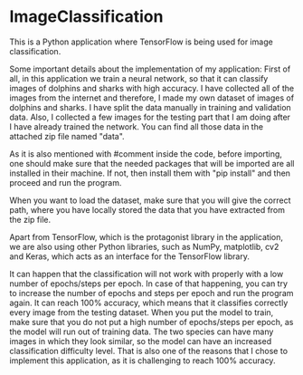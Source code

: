 # ImageClassification

This is a Python application where TensorFlow is being used for image classification. 

Some important details about the implementation of my application:
First of all, in this application we train a neural network, so that it can classify images of dolphins and sharks with high accuracy. I have collected all of the images from the internet and therefore, I made my own dataset of images of dolphins and sharks. I have split the data manually in training and validation data. Also, I collected a few images for the testing part that I am doing after I have already trained the network. You can find all those data in the attached zip file named "data".

As it is also mentioned with #comment inside the code, before importing, one should make sure that the needed packages that will be imported are all installed in their machine. If not, then install them with "pip install" and then proceed and run the program.

When you want to load the dataset, make sure that you will give the correct path, where you have locally stored the data that you have extracted from the zip file.


Apart from TensorFlow, which is the protagonist library in the application, we are also using other Python libraries, such as NumPy, matplotlib, cv2 and Keras, which acts as an interface for the TensorFlow library.

It can happen that the classification will not work with properly with a low number of epochs/steps per epoch. In case of that happening, you can try to increase the number of epochs and steps per epoch and run the program again. It can reach 100% accuracy, which means that it classifies correctly every image from the testing dataset. When you put the model to train, make sure that you do not put a high number of epochs/steps per epoch, as the model will run out of training data.
The two species can have many images in which they look similar, so the model can have an increased classification difficulty level. That is also one of the reasons that I chose to implement this application, as it is challenging to reach 100% accuracy.
